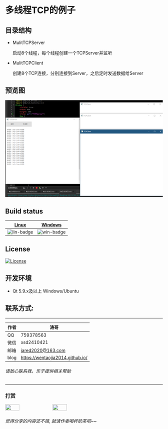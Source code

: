 ﻿# 多线程TCP的例子

## 目录结构

* MulitTCPServer

    启动8个线程，每个线程创建一个TCPServer并监听

* MulitTCPClient

    创建8个TCP连接，分别连接到Server，之后定时发送数据给Server

## 预览图

![](preview.png)



## Build status
| [Linux][lin-link] | [Windows][win-link] |
| :---------------: | :-----------------: |
| ![lin-badge]      | ![win-badge]        |

[lin-badge]: https://travis-ci.org/wentaojia2014/MulitThreadTCP.svg?branch=master "Travis build status"
[lin-link]: https://travis-ci.org/wentaojia2014/MulitThreadTCP "Travis build status"
[win-badge]: https://ci.appveyor.com/api/projects/status/wrj7bnxx1gn84478?svg=true "AppVeyor build status"
[win-link]: https://ci.appveyor.com/project/jiawentao/MulitThreadTCP "AppVeyor build status"

## License
[![License](https://img.shields.io/badge/license-MIT-blue.svg)](https://github.com/wentaojia2014/TableEdit/blob/master/LICENSE)

## 开发环境

* Qt 5.9.x及以上 Windows/Ubuntu

## 联系方式:
***
|作者|涛哥|
|---|---|
|QQ|759378563|
|微信|xsd2410421|
|邮箱|jared2020@163.com|
|blog|https://wentaojia2014.github.io/|

###### 请放心联系我，乐于提供相关帮助
***
### **打赏**
<img src="https://github.com/wentaojia2014/wentaojia2014.github.io/blob/master/img/weixin.jpg?raw=true" width="30%" height="30%" /><img src="https://github.com/wentaojia2014/wentaojia2014.github.io/blob/master/img/zhifubao.jpg?raw=true" width="30%" height="30%" />

###### 觉得分享的内容还不错, 就请作者喝杯奶茶吧~~
